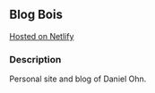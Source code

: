 ## Blog Bois

[Hosted on Netlify](https://blog-boi.netlify.com/)

### Description
Personal site and blog of Daniel Ohn.